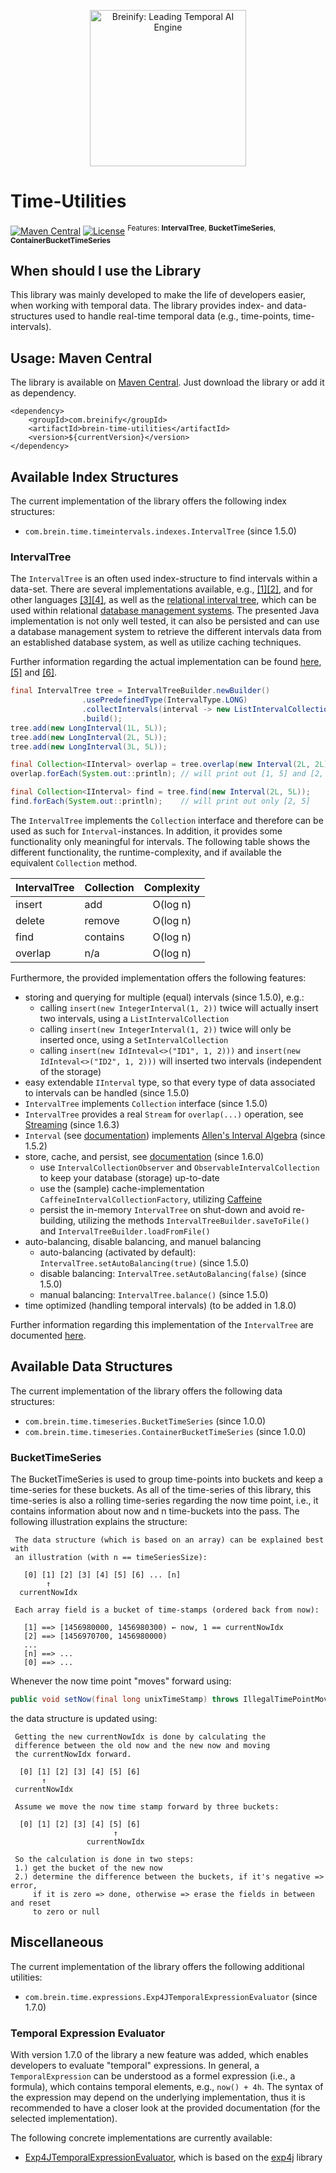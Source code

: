 <!--
  Title: Breinify Time-Utilities (e.g., IntervalTree, BucketTimeSeries)
  Description: Java library containing data- and index-structures to deal with (temporal) problems, e.g., IntervalTree, BucketTimeSeries.
  Author: breinify
  -->

<p align="center">
  <img src="https://www.breinify.com/img/Breinify_logo.png" alt="Breinify: Leading Temporal AI Engine" width="250">
</p>

# Time-Utilities 
[![Maven Central](https://maven-badges.herokuapp.com/maven-central/com.breinify/brein-time-utilities/badge.svg)](https://maven-badges.herokuapp.com/maven-central/com.breinify/brein-time-utilities)
[![License](https://img.shields.io/badge/License-Apache%202.0-blue.svg)](https://opensource.org/licenses/Apache-2.0)
<sup>Features: **IntervalTree**, **BucketTimeSeries**, **ContainerBucketTimeSeries**</sup>

## When should I use the Library
This library was mainly developed to make the life of developers easier, when working with temporal data.
The library provides index- and data-structures used to handle real-time temporal data (e.g., time-points, time-intervals).

## Usage: Maven Central

The library is available on [Maven Central](https://mvnrepository.com/artifact/com.breinify/brein-time-utilities). Just 
download the library or add it as dependency.

```pom
<dependency>
    <groupId>com.breinify</groupId>
    <artifactId>brein-time-utilities</artifactId>
    <version>${currentVersion}</version>
</dependency>
```

## Available Index Structures
The current implementation of the library offers the following index structures:
- `com.brein.time.timeintervals.indexes.IntervalTree` (since 1.5.0)

### IntervalTree
The `IntervalTree` is an often used index-structure to find intervals within a data-set. There 
are several implementations available, e.g., [[1]](https://github.com/kevinjdolan/intervaltree)[[2]](https://github.com/search?l=Java&p=1&q=intervaltree&type=Repositories&utf8=%E2%9C%93), and for 
other languages [[3]](https://github.com/chaimleib/intervaltree)[[4]](http://code.google.com/p/intervaltree/), 
as well as the [relational interval tree](http://blogs.solidq.com/en/sqlserver/static-relational-interval-tree/), 
which can be used within relational [database management systems](https://www.scaler.com/topics/dbms/what-is-database/). The presented Java implementation 
is not only well tested, it can also be persisted and can use a database management system to retrieve the different 
intervals data from an established database system, as well as utilize caching techniques.

Further information regarding the actual implementation can be found [here](docs/README.md), [[5]](http://www.geeksforgeeks.org/interval-tree/)
and [[6]](http://www.davismol.net/2016/02/07/data-structures-augmented-interval-tree-to-search-for-interval-overlapping/).

```java
final IntervalTree tree = IntervalTreeBuilder.newBuilder()
                .usePredefinedType(IntervalType.LONG)
                .collectIntervals(interval -> new ListIntervalCollection())
                .build();
tree.add(new LongInterval(1L, 5L));
tree.add(new LongInterval(2L, 5L));
tree.add(new LongInterval(3L, 5L));

final Collection<IInterval> overlap = tree.overlap(new Interval(2L, 2L));
overlap.forEach(System.out::println); // will print out [1, 5] and [2, 5]

final Collection<IInterval> find = tree.find(new Interval(2L, 5L));
find.forEach(System.out::println);    // will print out only [2, 5]
```

The `IntervalTree` implements the `Collection` interface and therefore can be used as such for `Interval`-instances.
In addition, it provides some functionality only meaningful for intervals. The following table shows the different 
functionality, the runtime-complexity, and if available the equivalent `Collection` method.

| IntervalTree          |  Collection           |  Complexity  |
| --------------------- | --------------------- |:------------:|
| insert                | add                   | O(log n)     |
| delete                | remove                | O(log n)     |
| find                  | contains              | O(log n)     |
| overlap               | n/a                   | O(log n)     |

Furthermore, the provided implementation offers the following features:

- storing and querying for multiple (equal) intervals (since 1.5.0), e.g.:
  - calling `insert(new IntegerInterval(1, 2))` twice will actually insert two intervals, using a `ListIntervalCollection`
  - calling `insert(new IntegerInterval(1, 2))` twice will only be inserted once, using a `SetIntervalCollection`
  - calling `insert(new IdInteval<>("ID1", 1, 2)))` and `insert(new IdInteval<>("ID2", 1, 2)))` will inserted two intervals (independent of the storage)
- easy extendable `IInterval` type, so that every type of data associated to intervals can be handled (since 1.5.0)
- `IntervalTree` implements `Collection` interface (since 1.5.0)
- `IntervalTree` provides a real `Stream` for `overlap(...)` operation, see [Streaming](docs/Streaming.md) (since 1.6.3)
- `Interval` (see [documentation](docs/Interval.md)) implements [Allen's Interval Algebra](https://en.wikipedia.org/wiki/Allen's_interval_algebra) (since 1.5.2)
- store, cache, and persist, see [documentation](docs/StoreCachePersist.md) (since 1.6.0)
  - use `IntervalCollectionObserver` and `ObservableIntervalCollection` to keep your database (storage) up-to-date
  - use the (sample) cache-implementation `CaffeineIntervalCollectionFactory`, utilizing [Caffeine](https://github.com/ben-manes/caffeine)
  - persist the in-memory `IntervalTree` on shut-down and avoid re-building, utilizing the methods `IntervalTreeBuilder.saveToFile()` and `IntervalTreeBuilder.loadFromFile()`
- auto-balancing, disable balancing, and manuel balancing
  - auto-balancing (activated by default): `IntervalTree.setAutoBalancing(true)` (since 1.5.0)
  - disable balancing: `IntervalTree.setAutoBalancing(false)` (since 1.5.0)
  - manual balancing: `IntervalTree.balance()`  (since 1.5.0)
- time optimized (handling temporal intervals) (to be added in 1.8.0)

Further information regarding this implementation of the `IntervalTree` are documented [here](docs/README.md).

## Available Data Structures
The current implementation of the library offers the following data structures:
- `com.brein.time.timeseries.BucketTimeSeries` (since 1.0.0)
- `com.brein.time.timeseries.ContainerBucketTimeSeries` (since 1.0.0)

### BucketTimeSeries
The BucketTimeSeries is used to group time-points into buckets and keep a time-series
for these buckets. As all of the time-series of this library, this time-series is also
a rolling time-series regarding the now time point, i.e., it contains information about
now and n time-buckets into the pass. The following illustration explains the structure:

```
 The data structure (which is based on an array) can be explained best with
 an illustration (with n == timeSeriesSize):

   [0] [1] [2] [3] [4] [5] [6] ... [n]
        ↑
  currentNowIdx

 Each array field is a bucket of time-stamps (ordered back from now):

   [1] ==> [1456980000, 1456980300) ← now, 1 == currentNowIdx
   [2] ==> [1456970700, 1456980000)
   ...
   [n] ==> ...
   [0] ==> ...
```

Whenever the now time point "moves" forward using:

```java
public void setNow(final long unixTimeStamp) throws IllegalTimePointMovement
```

the data structure is updated using:

```
 Getting the new currentNowIdx is done by calculating the
 difference between the old now and the new now and moving
 the currentNowIdx forward.

  [0] [1] [2] [3] [4] [5] [6]
       ↑
 currentNowIdx

 Assume we move the now time stamp forward by three buckets:

  [0] [1] [2] [3] [4] [5] [6]
                       ↑
                 currentNowIdx

 So the calculation is done in two steps:
 1.) get the bucket of the new now
 2.) determine the difference between the buckets, if it's negative => error,
     if it is zero => done, otherwise => erase the fields in between and reset
     to zero or null
```

## Miscellaneous
The current implementation of the library offers the following additional utilities:
- `com.brein.time.expressions.Exp4JTemporalExpressionEvaluator` (since 1.7.0)

### Temporal Expression Evaluator
With version 1.7.0 of the library a new feature was added, which enables developers to evaluate "temporal" expressions. 
In general, a `TemporalExpression` can be understood as a formel expression (i.e., a formula), which contains temporal 
elements, e.g., `now() + 4h`. The syntax of the expression may depend on the underlying implementation, thus it is 
recommended to have a closer look at the provided documentation (for the selected implementation).

The following concrete implementations are currently available:
- [Exp4JTemporalExpressionEvaluator](docs/Exp4JTemporalExpressionEvaluator.md), which is based on the [exp4j](https://github.com/fasseg/exp4j) library

